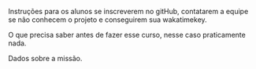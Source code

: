 Instruções para os alunos se inscreverem no gitHub, contatarem a equipe se não conhecem o projeto e conseguirem sua wakatimekey.

O que precisa saber antes de fazer esse curso, nesse caso praticamente nada.

Dados sobre a missão.
